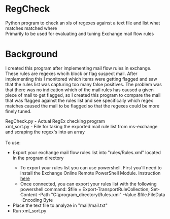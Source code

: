 # RegCheck
Python program to check an xls of regexes against a text file and list what matches matched where<br>
Primarily to be used for evaluating and tuning Exchange mail flow rules<br>

# Background
I created this program after implementing mail flow rules in exchange. These rules are regexes whcih block or flag suspect mail. After implementing this I monitored which items were getting flagged and saw that the rules list was capturing too many false positives. The problem was that there was no indication which of the mail rules has caused a given piece of mail to get flagged, so I created this program to compare the mail that was flagged against the rules list and see specifically which regex matches caused the mail to be flagged so that the regexes could be more finely tuned.

RegCheck.py - Actual RegEx checking program<br>
xml_sort.py - File for taking the exported mail rule list from ms-exchange and scraping the regex's into an array<br>
<br>
To use:
<ul>
  <li>Export your exchange mail flow rules list into "rules/Rules.xml" located in the program directory</li>
    <ul>
      <li>To export your rules list you can use powershell. First you'll need to install the Exchange Online Remote PowerShell Module. Instruction <a href="https://docs.microsoft.com/en-us/powershell/exchange/exchange-online/connect-to-exchange-online-powershell/mfa-connect-to-exchange-online-powershell?view=exchange-ps">here</a></li>
      <li>Once connected, you can export your rules list with the following powershell command: $file = Export-TransportRuleCollection; Set-Content -Path "C:\program_directory\Rules.xml" -Value $file.FileData -Encoding Byte</li></ul>
  <li>Place the text file to analyze in "mail/mail.txt"</li>
  <li>Run xml_sort.py</li>
